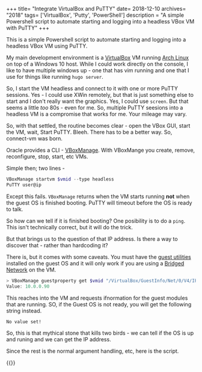 +++
title= "Integrate VirtualBox and PuTTY"
date= 2018-12-10
archives= "2018"
tags= ['VirtualBox', 'Putty', 'PowerShell']
description = "A simple Powershell script to automate starting and logging into a headless VBox VM with PuTTY"
+++

This is a simple Powershell script to automate starting and logging into a headless VBox VM using PuTTY.

My main development environment is a [VirtualBox](https://www.virtualbox.org/) VM running [Arch Linux](https://www.archlinux.org/) on top of a Windows 10 host. 
While I could work directly on the console, I like to have multiple windows up - one that has vim running and one that I use for things like running `hugo server`.

So, I start the VM headless and connect to it with one or more PuTTY sessions. Yes - I could use XWin remotely, but that is just something else to start and I don't really want the graphics. Yes, I could use `screen`. But that seems a little _too_ 80s - even for me. So, multiple PuTTY seesions into a headless VM is a compromise that works for me. Your mileage may vary.

So, with that settled, the routine becomes clear - open the VBox GUI, start the VM, wait, Start PuTTY. Bleeh. There has to be a better way. So, connect-vm was born.

Oracle provides a CLI - [VBoxManage](https://www.virtualbox.org/manual/ch08.html). With VBoxMange you create, remove, reconfigure, stop, start, etc VMs.

Simple then; two lines -

~~~powershell
VBoxManage startvm $vmid --type headless
PuTTY user@ip
~~~

Except this fails. `VBoxManage` returns when the VM starts running **not** when the guest OS is finished booting. PuTTY will timeout before the OS is ready to talk.

So how can we tell if it is finished booting? One posibility is to do a `ping`. This isn't technically correct, but it will do the trick.

But that brings us to the question of that IP address. Is there a way to discover that - rather than hardcoding it?

There is, but it comes with some caveats. You must have the [guest utilities](https://www.virtualbox.org/manual/ch04.html) installed on the guest OS and it will only work if you are using a [Bridged Network](https://www.virtualbox.org/manual/ch06.html#network_bridged) on the VM.

~~~powershell
> VBoxManage guestproperty get $vmid "/VirtualBox/GuestInfo/Net/0/V4/IP"
Value: 10.0.0.90
~~~

This reaches into the VM and requests ifnormation for the guest modules that are running. SO, if the Guest OS is not ready, you will get the following string instead.

~~~plaintext
No value set!
~~~

So, this is that mythical stone that kills two birds - we can tell if the OS is up and runing and we can get the IP address.

Since the rest is the normal argument handling, etc, here is the script.

{{<gist mhhollomon cdac394fc20664090af8ab7132c102a4 >}}
